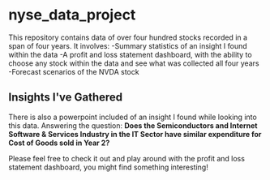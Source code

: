 # nyse_data_project

This repository contains data of over four hundred stocks recorded in a span of four years. It involves:
-Summary statistics of an insight I found within the data
-A profit and loss statement dashboard, with the ability to choose any stock within the data and see what was collected all four years
-Forecast scenarios of the NVDA stock

## Insights I've Gathered
There is also a powerpoint included of an insight I found while looking into this data. Answering the question: **Does the Semiconductors and Internet Software & Services Industry in the IT Sector have similar expenditure for Cost of Goods sold in Year 2?**

Please feel free to check it out and play around with the profit and loss statement dashboard, you might find something interesting!
